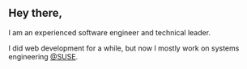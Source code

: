 ## Hey there,
I am an experienced software engineer and technical leader.

I did web development for a while, but now I mostly work on systems engineering [@SUSE](https://github.com/SUSE).

